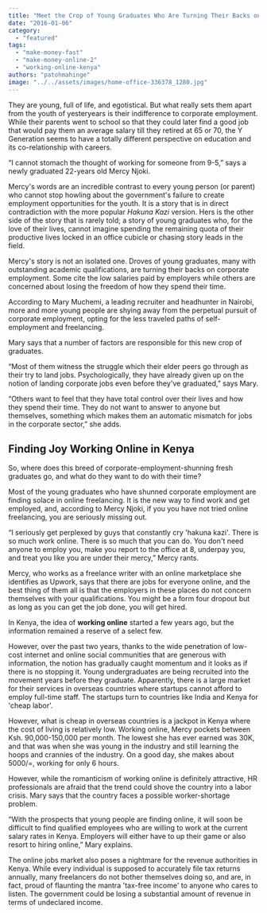 ```yaml
---
title: "Meet the Crop of Young Graduates Who Are Turning Their Backs on Corporate Employment"
date: "2016-01-06"
category: 
  - "featured"
tags: 
  - "make-money-fast"
  - "make-money-online-2"
  - "working-online-kenya"
authors: "patohmahinge"
image: "../../assets/images/home-office-336378_1280.jpg"
---
```


They are young, full of life, and egotistical. But what really sets them apart from the youth of yesteryears is their indifference to corporate employment. While their parents went to school so that they could later find a good job that would pay them an average salary till they retired at 65 or 70, the Y Generation seems to have a totally different perspective on education and its co-relationship with careers.

“I cannot stomach the thought of working for someone from 9-5,” says a newly graduated 22-years old Mercy Njoki.

Mercy's words are an incredible contrast to every young person (or parent) who cannot stop howling about the government's failure to create employment opportunities for the youth. It is a story that is in direct contradiction with the more popular _Hakuna Kazi_ version. Hers is the other side of the story that is rarely told; a story of young graduates who, for the love of their lives, cannot imagine spending the remaining quota of their productive lives locked in an office cubicle or chasing story leads in the field.

Mercy's story is not an isolated one. Droves of young graduates, many with outstanding academic qualifications, are turning their backs on corporate employment. Some cite the low salaries paid by employers while others are concerned about losing the freedom of how they spend their time.

According to Mary Muchemi, a leading recruiter and headhunter in Nairobi, more and more young people are shying away from the perpetual pursuit of corporate employment, opting for the less traveled paths of self-employment and freelancing.

Mary says that a number of factors are responsible for this new crop of graduates.

“Most of them witness the struggle which their elder peers go through as their try to land jobs. Psychologically, they have already given up on the notion of landing corporate jobs even before they've graduated,” says Mary.

“Others want to feel that they have total control over their lives and how they spend their time. They do not want to answer to anyone but themselves, something which makes them an automatic mismatch for jobs in the corporate sector,” she adds.

## Finding Joy Working Online in Kenya

So, where does this breed of corporate-employment-shunning fresh graduates go, and what do they want to do with their time?

Most of the young graduates who have shunned corporate employment are finding solace in online freelancing. It is the new way to find work and get employed, and, according to Mercy Njoki, if you you have not tried online freelancing, you are seriously missing out.

“I seriously get perplexed by guys that constantly cry 'hakuna kazi'. There is so much work online. There is so much that you can do. You don't need anyone to employ you, make you report to the office at 8, underpay you, and treat you like you are under their mercy,” Mercy rants.

Mercy, who works as a freelance writer with an online marketplace she identifies as Upwork, says that there are jobs for everyone online, and the best thing of them all is that the employers in these places do not concern themselves with your qualifications. You might be a form four dropout but as long as you can get the job done, you will get hired.

In Kenya, the idea of **working online** started a few years ago, but the information remained a reserve of a select few.

However, over the past two years, thanks to the wide penetration of low-cost internet and online social communities that are generous with information, the notion has gradually caught momentum and it looks as if there is no stopping it. Young undergraduates are being recruited into the movement years before they graduate. Apparently, there is a large market for their services in overseas countries where startups cannot afford to employ full-time staff. The startups turn to countries like India and Kenya for 'cheap labor'.

However, what is cheap in overseas countries is a jackpot in Kenya where the cost of living is relatively low. Working online, Mercy pockets between Ksh. 90,000-150,000 per month. The lowest she has ever earned was 30K, and that was when she was young in the industry and still learning the hoops and crannies of the industry. On a good day, she makes about 5000/=, working for only 6 hours.

However, while the romanticism of working online is definitely attractive, HR professionals are afraid that the trend could shove the country into a labor crisis. Mary says that the country faces a possible worker-shortage problem.

“With the prospects that young people are finding online, it will soon be difficult to find qualified employees who are willing to work at the current salary rates in Kenya. Employers will either have to up their game or also resort to hiring online,” Mary explains.

The online jobs market also poses a nightmare for the revenue authorities in Kenya. While every individual is supposed to accurately file tax returns annually, many freelancers do not bother themselves doing so, and are, in fact, proud of flaunting the mantra 'tax-free income' to anyone who cares to listen. The government could be losing a substantial amount of revenue in terms of undeclared income.
